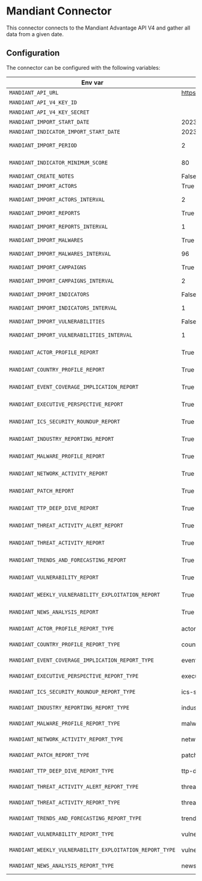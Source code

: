 # Mandiant Connector

This connector connects to the Mandiant Advantage API V4 and gather all data from a given date.

## Configuration

The connector can be configured with the following variables:

| Env var                                                  | Default                               | Description                                                                 |
|----------------------------------------------------------|---------------------------------------|-----------------------------------------------------------------------------|
| `MANDIANT_API_URL`                                       | https://api.intelligence.mandiant.com | URL for the Mandiant API                                                    |
| `MANDIANT_API_V4_KEY_ID`                                 |                                       | Mandiant API Key ID                                                         |
| `MANDIANT_API_V4_KEY_SECRET`                             |                                       | Mandiant API Key Secret                                                     |
| `MANDIANT_IMPORT_START_DATE`                             | 2023-01-01                            | Date to start collect data                                                  |
| `MANDIANT_INDICATOR_IMPORT_START_DATE`                   | 2023-01-01                            | Date to start collect indicators                                            |
| `MANDIANT_IMPORT_PERIOD`                                 | 2                                     | Number of days to fetch in one round trip                                   |
| `MANDIANT_INDICATOR_MINIMUM_SCORE`                       | 80                                    | Minimum score (based on mscore) that an indicator must have to be processed |
| `MANDIANT_CREATE_NOTES`                                  | False                                 | Create notes                                                                |
| `MANDIANT_IMPORT_ACTORS`                                 | True                                  | Enable to collect actors                                                    |
| `MANDIANT_IMPORT_ACTORS_INTERVAL`                        | 2                                     | Interval in hours to check and collect new actors                           |
| `MANDIANT_IMPORT_REPORTS`                                | True                                  | Enable to collect reports                                                   |
| `MANDIANT_IMPORT_REPORTS_INTERVAL`                       | 1                                     | Interval in hours to check and collect new reports                          |
| `MANDIANT_IMPORT_MALWARES`                               | True                                  | Enable to collect malwares                                                  |
| `MANDIANT_IMPORT_MALWARES_INTERVAL`                      | 96                                    | Interval in hours to check and collect new malwares                         |
| `MANDIANT_IMPORT_CAMPAIGNS`                              | True                                  | Enable to collect campaigns                                                 |
| `MANDIANT_IMPORT_CAMPAIGNS_INTERVAL`                     | 2                                     | Interval in hours to check and collect new campaigns                        |
| `MANDIANT_IMPORT_INDICATORS`                             | False                                 | Enable to collect indicators                                                |
| `MANDIANT_IMPORT_INDICATORS_INTERVAL`                    | 1                                     | Interval in hours to check and collect new indicators                       |
| `MANDIANT_IMPORT_VULNERABILITIES`                        | False                                 | Enable to collect vulnerabilities                                           |
| `MANDIANT_IMPORT_VULNERABILITIES_INTERVAL`               | 1                                     | Interval in hours to check and collect new vulnerabilities                  |
| `MANDIANT_ACTOR_PROFILE_REPORT`                          | True                                  | Enable to collect report type actor profile                                 |
| `MANDIANT_COUNTRY_PROFILE_REPORT`                        | True                                  | Enable to collect report type country_profile                               |
| `MANDIANT_EVENT_COVERAGE_IMPLICATION_REPORT`             | True                                  | Enable to collect report type event_coverage_implication                    |
| `MANDIANT_EXECUTIVE_PERSPECTIVE_REPORT`                  | True                                  | Enable to collect report type executive_perspective                         |
| `MANDIANT_ICS_SECURITY_ROUNDUP_REPORT`                   | True                                  | Enable to collect report type ics_security_roundup                          |
| `MANDIANT_INDUSTRY_REPORTING_REPORT`                     | True                                  | Enable to collect report type industry_reporting                            |
| `MANDIANT_MALWARE_PROFILE_REPORT`                        | True                                  | Enable to collect report type malware_profile                               |
| `MANDIANT_NETWORK_ACTIVITY_REPORT`                       | True                                  | Enable to collect report type network_activity_reports                      |
| `MANDIANT_PATCH_REPORT`                                  | True                                  | Enable to collect report type patch_report                                  |
| `MANDIANT_TTP_DEEP_DIVE_REPORT`                          | True                                  | Enable to collect report type ttp_deep_dive                                 |
| `MANDIANT_THREAT_ACTIVITY_ALERT_REPORT`                  | True                                  | Enable to collect report type threat_activity_alert                         |
| `MANDIANT_THREAT_ACTIVITY_REPORT`                        | True                                  | Enable to collect report type threat_activity_report                        |
| `MANDIANT_TRENDS_AND_FORECASTING_REPORT`                 | True                                  | Enable to collect report type trends_and_forecasting                        |
| `MANDIANT_VULNERABILITY_REPORT`                          | True                                  | Enable to collect report type vulnerability_report                          |
| `MANDIANT_WEEKLY_VULNERABILITY_EXPLOITATION_REPORT`      | True                                  | Enable to collect report type weekly_vulnerability_exploitation_report      |
| `MANDIANT_NEWS_ANALYSIS_REPORT`                          | True                                  | Enable to collect report type news_analysis                                 |
| `MANDIANT_ACTOR_PROFILE_REPORT_TYPE`                     | actor-profile                         | Report type on vocabulary `report_types_ov`                                 |
| `MANDIANT_COUNTRY_PROFILE_REPORT_TYPE`                   | country-profile                       | Report type on vocabulary `report_types_ov`                                 |
| `MANDIANT_EVENT_COVERAGE_IMPLICATION_REPORT_TYPE`        | event-coverage                        | Report type on vocabulary `report_types_ov`                                 |
| `MANDIANT_EXECUTIVE_PERSPECTIVE_REPORT_TYPE`             | executive-perspective                 | Report type on vocabulary `report_types_ov`                                 |
| `MANDIANT_ICS_SECURITY_ROUNDUP_REPORT_TYPE`              | ics-security-roundup                  | Report type on vocabulary `report_types_ov`                                 |
| `MANDIANT_INDUSTRY_REPORTING_REPORT_TYPE`                | industry                              | Report type on vocabulary `report_types_ov`                                 |
| `MANDIANT_MALWARE_PROFILE_REPORT_TYPE`                   | malware-profile                       | Report type on vocabulary `report_types_ov`                                 |
| `MANDIANT_NETWORK_ACTIVITY_REPORT_TYPE`                  | network-activity                      | Report type on vocabulary `report_types_ov`                                 |
| `MANDIANT_PATCH_REPORT_TYPE`                             | patch                                 | Report type on vocabulary `report_types_ov`                                 |
| `MANDIANT_TTP_DEEP_DIVE_REPORT_TYPE`                     | ttp-deep-dive                         | Report type on vocabulary `report_types_ov`                                 |
| `MANDIANT_THREAT_ACTIVITY_ALERT_REPORT_TYPE`             | threat-alert                          | Report type on vocabulary `report_types_ov`                                 |
| `MANDIANT_THREAT_ACTIVITY_REPORT_TYPE`                   | threat-activity                       | Report type on vocabulary `report_types_ov`                                 |
| `MANDIANT_TRENDS_AND_FORECASTING_REPORT_TYPE`            | trends-forecasting                    | Report type on vocabulary `report_types_ov`                                 |
| `MANDIANT_VULNERABILITY_REPORT_TYPE`                     | vulnerability                         | Report type on vocabulary `report_types_ov`                                 |
| `MANDIANT_WEEKLY_VULNERABILITY_EXPLOITATION_REPORT_TYPE` | vulnerability-exploitation            | Report type on vocabulary `report_types_ov`                                 |
| `MANDIANT_NEWS_ANALYSIS_REPORT_TYPE`                     | news-analysis                         | Report type on vocabulary `report_types_ov`                                 |